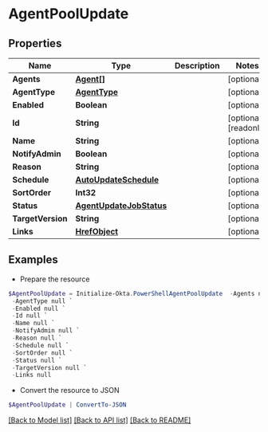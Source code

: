 # AgentPoolUpdate
## Properties

Name | Type | Description | Notes
------------ | ------------- | ------------- | -------------
**Agents** | [**Agent[]**](Agent.md) |  | [optional] 
**AgentType** | [**AgentType**](AgentType.md) |  | [optional] 
**Enabled** | **Boolean** |  | [optional] 
**Id** | **String** |  | [optional] [readonly] 
**Name** | **String** |  | [optional] 
**NotifyAdmin** | **Boolean** |  | [optional] 
**Reason** | **String** |  | [optional] 
**Schedule** | [**AutoUpdateSchedule**](AutoUpdateSchedule.md) |  | [optional] 
**SortOrder** | **Int32** |  | [optional] 
**Status** | [**AgentUpdateJobStatus**](AgentUpdateJobStatus.md) |  | [optional] 
**TargetVersion** | **String** |  | [optional] 
**Links** | [**HrefObject**](HrefObject.md) |  | [optional] 

## Examples

- Prepare the resource
```powershell
$AgentPoolUpdate = Initialize-Okta.PowerShellAgentPoolUpdate  -Agents null `
 -AgentType null `
 -Enabled null `
 -Id null `
 -Name null `
 -NotifyAdmin null `
 -Reason null `
 -Schedule null `
 -SortOrder null `
 -Status null `
 -TargetVersion null `
 -Links null
```

- Convert the resource to JSON
```powershell
$AgentPoolUpdate | ConvertTo-JSON
```

[[Back to Model list]](../README.md#documentation-for-models) [[Back to API list]](../README.md#documentation-for-api-endpoints) [[Back to README]](../README.md)

